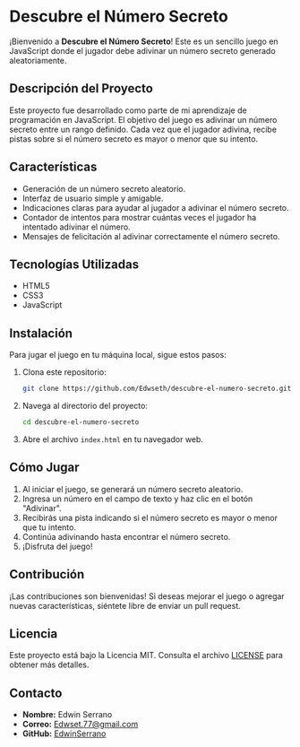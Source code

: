 
# Descubre el Número Secreto

¡Bienvenido a **Descubre el Número Secreto**! Este es un sencillo juego en JavaScript donde el jugador debe adivinar un número secreto generado aleatoriamente.

## Descripción del Proyecto

Este proyecto fue desarrollado como parte de mi aprendizaje de programación en JavaScript. El objetivo del juego es adivinar un número secreto entre un rango definido. Cada vez que el jugador adivina, recibe pistas sobre si el número secreto es mayor o menor que su intento.

## Características

- Generación de un número secreto aleatorio.
- Interfaz de usuario simple y amigable.
- Indicaciones claras para ayudar al jugador a adivinar el número secreto.
- Contador de intentos para mostrar cuántas veces el jugador ha intentado adivinar el número.
- Mensajes de felicitación al adivinar correctamente el número secreto.

## Tecnologías Utilizadas

- HTML5
- CSS3
- JavaScript

## Instalación

Para jugar el juego en tu máquina local, sigue estos pasos:

1. Clona este repositorio:
   ```bash
   git clone https://github.com/Edwseth/descubre-el-numero-secreto.git
   ```
2. Navega al directorio del proyecto:
   ```bash
   cd descubre-el-numero-secreto
   ```
3. Abre el archivo `index.html` en tu navegador web.

## Cómo Jugar

1. Al iniciar el juego, se generará un número secreto aleatorio.
2. Ingresa un número en el campo de texto y haz clic en el botón "Adivinar".
3. Recibirás una pista indicando si el número secreto es mayor o menor que tu intento.
4. Continúa adivinando hasta encontrar el número secreto.
5. ¡Disfruta del juego!

## Contribución

¡Las contribuciones son bienvenidas! Si deseas mejorar el juego o agregar nuevas características, siéntete libre de enviar un pull request.

## Licencia

Este proyecto está bajo la Licencia MIT. Consulta el archivo [LICENSE](LICENSE) para obtener más detalles.

## Contacto

- **Nombre:** Edwin Serrano
- **Correo:** Edwset.77@gmail.com
- **GitHub:** [EdwinSerrano](https://github.com/Edwseth)